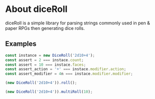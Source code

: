 # About diceRoll

diceRoll is a simple library for parsing strings commonly used in pen & paper RPGs then generating dice rolls.

## Examples
```typescript
const instance = new DiceRoll('2d10+4');
const assert = 2 === instace.count;
const assert = 10 === instace.faces;
const assert_action = '+' === instace.modifier.action;
const assert_modifier = 4n === instace.modifier.modifier;

(new DiceRoll('2d10+4')).roll();

(new DiceRoll('2d10+4')).multiRoll(10);
```
